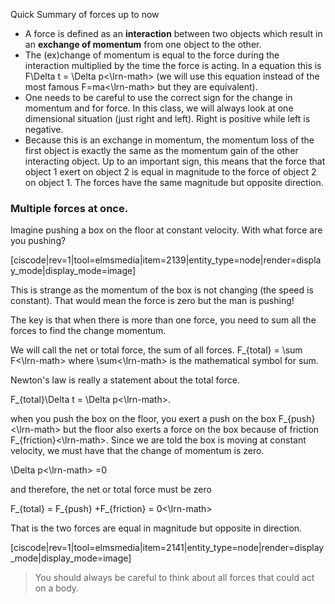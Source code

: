 Quick Summary of forces up to now

- A force is defined as an **interaction** between two objects which result in an **exchange of momentum** from one object to the other.
- The (ex)change of momentum is equal to the force during the interaction multiplied by the time the force is acting. In a equation this is <lrn-math> F\Delta t = \Delta p<\lrn-math>  (we will use this equation instead of the most famous <lrn-math>F=ma<\lrn-math> but they are equivalent). 
- One needs to be careful to use the correct sign for the change in momentum and for force. In this class, we will always look at one dimensional situation (just right and left). Right is positive while left is negative.
- Because this is an exchange in momentum, the momentum loss of the first object is exactly the same as the momentum gain of the other interacting object. Up to an important sign, this means that the force that object 1 exert on object 2 is equal in magnitude to the force of object 2 on object 1. The forces have the same magnitude but opposite direction.

### Multiple forces at once.

Imagine pushing a box on the floor at constant velocity. With what force are you pushing?

[ciscode|rev=1|tool=elmsmedia|item=2139|entity_type=node|render=display_mode|display_mode=image]

This is strange as the momentum of the box is not changing (the speed is constant). That would mean the force is zero but the man is pushing!

The key is that when there is more than one force, you need to sum all the forces to find the change momentum.

We will call the net or total force, the sum of all forces. <lrn-math>F_{total} = \sum F<\lrn-math> where <lrn-math>\sum<\lrn-math> is the mathematical symbol for sum.

Newton's law is really a statement about the total force. 

<lrn-math>F_{total}\Delta t = \Delta p<\lrn-math>.

when you push the box on the floor, you exert a push on the box <lrn-math>F_{push}<\lrn-math> but the floor also exerts a force on the box because of friction <lrn-math>F_{friction}<\lrn-math>. Since we are told the box is moving at constant velocity, we must have that the change of momentum is zero.

<lrn-math>\Delta p<\lrn-math> =0

and therefore, the net or total force must be zero

<lrn-math>F_{total} = F_{push} +F_{friction} = 0<\lrn-math>

That is the two forces are equal in magnitude but opposite in direction.

[ciscode|rev=1|tool=elmsmedia|item=2141|entity_type=node|render=display_mode|display_mode=image]

> You should always be careful to think about all forces that could act on a body.